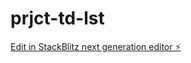 # prjct-td-lst

[Edit in StackBlitz next generation editor ⚡️](https://stackblitz.com/~/github.com/churaqlaura/prjct-td-lst)